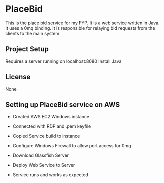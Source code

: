 # PlaceBid
This is the place bid service for my FYP. It is a web service written in Java. It uses a 0mq binding.
It is responsible for relaying bid requests from the clients to the main system.

## Project Setup
Requires a server running on localhost:8080
Install Java

## License
None

## Setting up PlaceBid service on AWS
- Created AWS EC2 Windows instance
- Connected with RDP and .pem keyfile
- Copied Service build to instance
- Configure Windows Firewall to allow port access for 0mq
- Download Glassfish Server
- Deploy Web Service to Server

- Service runs and works as expected

